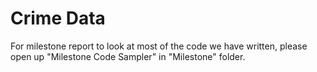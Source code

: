# Crime Data

For milestone report to look at most of the code we have written, please open up "Milestone Code Sampler" in "Milestone" folder.
